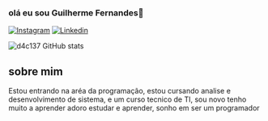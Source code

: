 ### olá eu sou Guilherme Fernandes🙂
[![Instagram](https://img.shields.io/badge/Instagram-E4405F?style=for-the-badge&logo=instagram&logoColor=white)](https://instagram.com/guilherme_d4c137)
[![Linkedin](https://img.shields.io/badge/LinkedIn-0077B5?style=for-the-badge&logo=linkedin&logoColor=white)](http://www.linkedin.com/in/guilherme-fernandes-52b421255)

![d4c137 GitHub stats](https://github-readme-stats.vercel.app/api?username=d4c137&show_icons=true&theme=radical)



## sobre mim
Estou entrando na aréa da programação, estou cursando analise e desenvolvimento de sistema, e um curso tecnico de TI, sou novo tenho muito a aprender adoro estudar e aprender, sonho em ser um programador  
 
